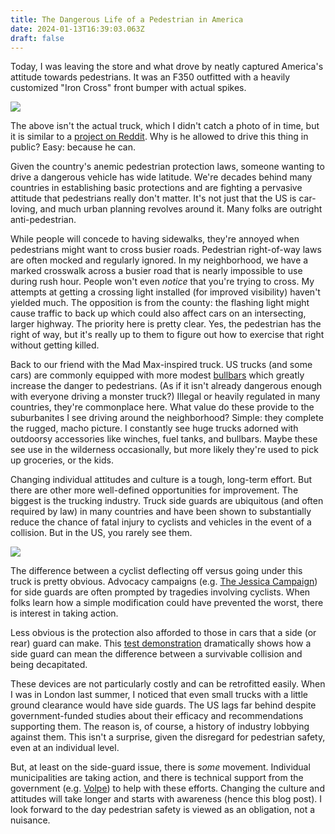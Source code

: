 ```yaml
---
title: The Dangerous Life of a Pedestrian in America
date: 2024-01-13T16:39:03.063Z
draft: false
---
```

Today, I was leaving the store and what drove by neatly captured America's attitude towards pedestrians. It was an F350 outfitted with a heavily customized "Iron Cross" front bumper with actual spikes.

![](/img/bumper.jpg)

The above isn't the actual truck, which I didn't catch a photo of in time, but it is similar to a [project on Reddit](https://www.reddit.com/r/Trucks/comments/10z8iea/thinking_about_mass_production_of_this_bumper/). Why is he allowed to drive this thing in public? Easy: because he can.

Given the country's anemic pedestrian protection laws, someone wanting to drive a dangerous vehicle has wide latitude. We're decades behind many countries in establishing basic protections and are fighting a pervasive attitude that pedestrians really don't matter. It's not just that the US is car-loving, and much urban planning revolves around it. Many folks are outright anti-pedestrian.

While people will concede to having sidewalks, they're annoyed when pedestrians might want to cross busier roads. Pedestrian right-of-way laws are often mocked and regularly ignored. In my neighborhood, we have a marked crosswalk across a busier road that is nearly impossible to use during rush hour. People won't even *notice* that you're trying to cross. My attempts at getting a crossing light installed (for improved visibility) haven't yielded much. The opposition is from the county: the flashing light might cause traffic to back up which could also affect cars on an intersecting, larger highway. The priority here is pretty clear. Yes, the pedestrian has the right of way, but it's really up to them to figure out how to exercise that right without getting killed.


Back to our friend with the Mad Max-inspired truck. US trucks (and some cars) are commonly equipped with more modest [bullbars](https://en.wikipedia.org/wiki/Bullbar) which greatly increase the danger to pedestrians. (As if it isn't already dangerous enough with everyone driving a monster truck?) Illegal or heavily regulated in many countries, they're commonplace here. What value do these provide to the suburbanites I see driving around the neighborhood? Simple: they complete the rugged, macho picture. I constantly see huge trucks adorned with outdoorsy accessories like winches, fuel tanks, and bullbars. Maybe these see use in the wilderness occasionally, but more likely they're used to pick up groceries, or the kids. 

Changing individual attitudes and culture is a tough, long-term effort. But there are other more well-defined opportunities for improvement. The biggest is the trucking industry. Truck side guards are ubiquitous (and often required by law) in many countries and have been shown to substantially reduce the chance of fatal injury to cyclists and vehicles in the event of a collision. But in the US, you rarely see them.

![](/img/sideguard.jpg)

The difference between a cyclist deflecting off versus going under this truck is pretty obvious. Advocacy campaigns (e.g. [The Jessica Campaign](http://thejessicacampaign.ca)) for side guards are often prompted by tragedies involving cyclists. When folks learn how a simple modification could have prevented the worst, there is interest in taking action.

Less obvious is the protection also afforded to those in cars that a side (or rear) guard can make. This [test demonstration](https://www.youtube.com/watch?v=bKP5Djjt2Vs) dramatically shows how a side guard can mean the difference between a survivable collision and being decapitated.

These devices are not particularly costly and can be retrofitted easily. When I was in London last summer, I noticed that even small trucks with a little ground clearance would have side guards. The US lags far behind despite government-funded studies about their efficacy and recommendations supporting them. The reason is, of course, a history of industry lobbying against them. This isn't a surprise, given the disregard for pedestrian safety, even at an individual level.

But, at least on the side-guard issue, there is *some* movement. Individual municipalities are taking action, and there is technical support from the government (e.g. [Volpe](https://www.volpe.dot.gov/LPDs)) to help with these efforts. Changing the culture and attitudes will take longer and starts with awareness (hence this blog post). I look forward to the day pedestrian safety is viewed as an obligation, not a nuisance.